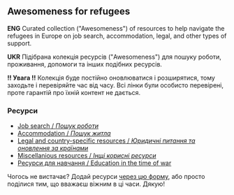 ## Awesomeness for refugees
**ENG** Curated collection ("Awesomeness") of resources to help navigate the refugees in Europe on job search, accommodation, legal, and other types of support.

**UKR** Підібрана колекція ресурсів ("Awesomeness") для пошуку роботи, проживання, допомоги та інших подібних ресурсів.

**!! Увага !!** Колекція буде постійно оновлюватися і розширятися, тому заходьте і перевіряйте час від часу. Всі лінки були особисто перевірені, проте гарантій про їхній контент не дається.

### Ресурси

* [Job search / _Пошук роботи_](content/job_search.md)
* [Accommodation / _Пошук житла_](content/accommodation.md)
* [Legal and country-specific resources / _Юридичні питання та оновлення за країнами_](content/legal.md)
* [Miscellanious resources / _Інщі корисні ресурси_](content/misc.md)
* [Ресурси для навчання / Education in the time of war](content/education.md)

Чогось не вистачає? Додай ресурси [через цю форму](https://docs.google.com/forms/d/e/1FAIpQLSecFTM6L5tsFEDgfmxSzEMplG3YSja_ncb561XlC4RuOBJiQg/viewform?usp=sf_link), або просто поділися тим, що вважаєш віжним в ці часи. Дякую!